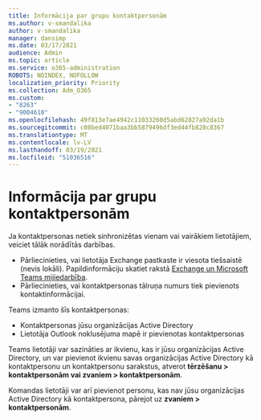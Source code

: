 ```yaml
---
title: Informācija par grupu kontaktpersonām
ms.author: v-smandalika
author: v-smandalika
manager: dansimp
ms.date: 03/17/2021
audience: Admin
ms.topic: article
ms.service: o365-administration
ROBOTS: NOINDEX, NOFOLLOW
localization_priority: Priority
ms.collection: Adm_O365
ms.custom:
- "8263"
- "9004610"
ms.openlocfilehash: 49f813e7ae4942c11033260d5abd62827a92da1b
ms.sourcegitcommit: c08bed4071baa3bb5879496df3ed44fb828c8367
ms.translationtype: MT
ms.contentlocale: lv-LV
ms.lasthandoff: 03/19/2021
ms.locfileid: "51036516"
---
```

# <a name="information-about-teams-contacts"></a>Informācija par grupu kontaktpersonām

Ja kontaktpersonas netiek sinhronizētas vienam vai vairākiem lietotājiem, veiciet tālāk norādītās darbības.
- Pārliecinieties, vai lietotāja Exchange pastkaste ir viesota tiešsaistē (nevis lokāli). Papildinformāciju skatiet rakstā [Exchange un Microsoft Teams mijiedarbība](https://docs.microsoft.com/microsoftteams/exchange-teams-interact).
- Pārliecinieties, vai kontaktpersonas tālruņa numurs tiek pievienots kontaktinformācijai.

Teams izmanto šīs kontaktpersonas:

- Kontaktpersonas jūsu organizācijas Active Directory
- Lietotāja Outlook noklusējuma mapē ir pievienotas kontaktpersonas

Teams lietotāji var sazināties ar ikvienu, kas ir jūsu organizācijas Active Directory, un var pievienot ikvienu savas organizācijas Active Directory kā kontaktpersonu un kontaktpersonu sarakstus, atverot **tērzēšanu > kontaktpersonām vai zvaniem > kontaktpersonām**.

Komandas lietotāji var arī pievienot personu, kas nav jūsu organizācijas Active Directory kā kontaktpersona, pārejot uz **zvaniem > kontaktpersonām**.


